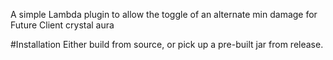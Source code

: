 
A simple Lambda plugin to allow the toggle of an alternate min damage for Future Client crystal aura

#Installation
Either build from source, or pick up a pre-built jar from release.
